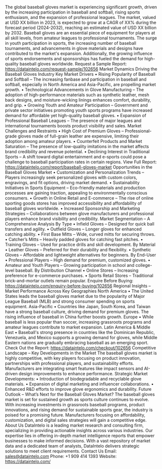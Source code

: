 The global baseball gloves market is experiencing significant growth, driven by the increasing participation in baseball and softball, rising sports enthusiasm, and the expansion of professional leagues. The market, valued at USD XX billion in 2023, is expected to grow at a CAGR of XX% during the forecast period (2024-2032), reaching an estimated value of USD XX billion by 2032.
Baseball gloves are an essential piece of equipment for players at all skill levels, from amateur leagues to professional tournaments. The surge in youth participation in sports, the increasing number of baseball tournaments, and advancements in glove materials and designs have contributed to the market's expansion. Additionally, the growing influence of sports endorsements and sponsorships has fueled the demand for high-quality baseball gloves worldwide.
Request a Sample Report: https://dataintelo.com/request-sample/102656
Market Dynamics Driving the Baseball Gloves Industry
Key Market Drivers
•	Rising Popularity of Baseball and Softball – The increasing fanbase and participation in baseball and softball, especially in North America and Asia-Pacific, are propelling market growth.
•	Technological Advancements in Glove Manufacturing – The adoption of high-performance materials such as synthetic leather, mesh back designs, and moisture-wicking linings enhances comfort, durability, and grip.
•	Growing Youth and Amateur Participation – Government and private sector initiatives promoting youth sports programs have increased demand for affordable yet high-quality baseball gloves.
•	Expansion of Professional Baseball Leagues – The presence of major leagues and international tournaments boosts product visibility and sales.
Market Challenges and Restraints
•	High Cost of Premium Gloves – Professional-grade gloves made of full-grain leather are expensive, limiting their adoption among amateur players.
•	Counterfeit Products and Market Saturation – The presence of low-quality imitations in the market affects brand credibility and revenue potential.
•	Declining Interest in Traditional Sports – A shift toward digital entertainment and e-sports could pose a challenge to baseball participation rates in certain regions.
View Full Report: https://dataintelo.com/report/baseball-gloves-market
Opportunities in the Baseball Gloves Market
•	Customization and Personalization Trends – Players increasingly seek personalized gloves with custom colors, engravings, and fit options, driving market demand.
•	Sustainability Initiatives in Sports Equipment – Eco-friendly materials and production processes are gaining traction, appealing to environmentally conscious consumers.
•	Growth in Online Retail and E-commerce – The rise of online sporting goods stores has improved accessibility and affordability of baseball gloves worldwide.
•	Increased Sponsorship and Marketing Strategies – Collaborations between glove manufacturers and professional players enhance brand visibility and credibility.
Market Segmentation – A Comprehensive Analysis
By Type
•	Infield Gloves – Designed for quick ball transfers and agility.
•	Outfield Gloves – Longer gloves for enhanced catching ability.
•	First Base Mitts – Wide, curved mitts for securing throws.
•	Catcher’s Mitts – Heavily padded gloves for catching fast pitches.
•	Training Gloves – Used for practice drills and skill development.
By Material
•	Leather Gloves – Preferred for their durability and flexibility.
•	Synthetic Gloves – Affordable and lightweight alternatives for beginners.
By End-User
•	Professional Players – High demand for premium, customized gloves.
•	Amateur and Youth Players – Growing participation in school and college-level baseball.
By Distribution Channel
•	Online Stores – Increasing preference for e-commerce purchases.
•	Sports Retail Stores – Traditional brick-and-mortar outlets remain popular.
Enquire Before Buying: https://dataintelo.com/enquiry-before-buying/102656
Regional Insights – Market Performance Across Key Geographies
North America
•	The United States leads the baseball gloves market due to the popularity of Major League Baseball (MLB) and strong consumer spending on sports equipment.
Asia-Pacific
•	Countries like Japan, South Korea, and Taiwan have a strong baseball culture, driving demand for premium gloves. The rising influence of baseball in China further boosts growth.
Europe
•	While baseball is less popular than soccer, increasing grassroots programs and amateur leagues contribute to market expansion.
Latin America & Middle East
•	Baseball's strong presence in countries like the Dominican Republic, Venezuela, and Mexico supports a growing demand for gloves, while Middle Eastern nations are gradually embracing baseball as an emerging sport.
Check Out the Report: https://dataintelo.com/checkout/102656
Competitive Landscape – Key Developments in the Market
The baseball gloves market is highly competitive, with key players focusing on product innovation, partnerships with professional players, and sustainability efforts. Manufacturers are integrating smart features like impact sensors and AI-driven design improvements to enhance performance.
Strategic Market Developments:
•	Introduction of biodegradable and recyclable glove materials.
•	Expansion of digital marketing and influencer collaborations.
•	Enhanced R&D efforts to improve glove ergonomics and durability.
Future Outlook – What’s Next for the Baseball Gloves Market?
The baseball gloves market is set for sustained growth as sports culture continues to evolve. With increasing investments in grassroots baseball programs, product innovations, and rising demand for sustainable sports gear, the industry is poised for a promising future. Manufacturers focusing on affordability, customization, and digital sales strategies will gain a competitive edge.
About Us
DataIntelo is a leading market research and consulting firm, specializing in providing actionable insights across various industries. Our expertise lies in offering in-depth market intelligence reports that empower businesses to make informed decisions. With a vast repository of market data and a dedicated team of analysts, DataIntelo delivers strategic solutions to meet client requirements.
Contact Us
Email: sales@dataintelo.com
Phone: +1 909 414 1393
Website: https://dataintelo.com/

